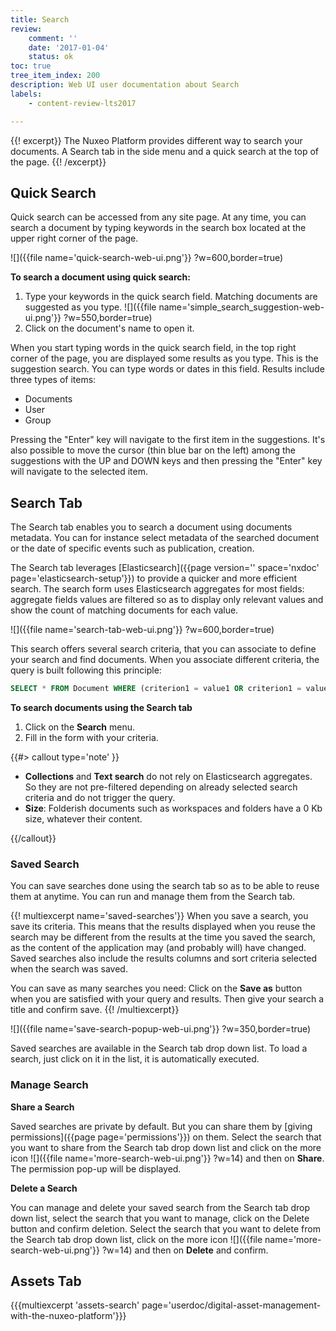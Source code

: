 ```yaml
---
title: Search
review:
    comment: ''
    date: '2017-01-04'
    status: ok
toc: true
tree_item_index: 200
description: Web UI user documentation about Search
labels:
    - content-review-lts2017

---
```

{{! excerpt}}
The Nuxeo Platform provides different way to search your documents. A Search tab in the side menu and a quick search at the top of the page.
{{! /excerpt}}

## Quick Search
Quick search can be accessed from any site page. At any time, you can search a document by typing keywords in the search box located at the upper right corner of the page.

![]({{file name='quick-search-web-ui.png'}} ?w=600,border=true)

**To search a document using quick search:**

1. Type your keywords in the quick search field.
    Matching documents are suggested as you type.
    ![]({{file name='simple_search_suggestion-web-ui.png'}} ?w=550,border=true)
2. Click on the document's name to open it.

When you start typing words in the quick search field, in the top right corner of the page, you are displayed some results as you type. This is the suggestion search. You can type words or dates in this field. Results include three types of items:
- Documents
- User
- Group

Pressing the "Enter" key will navigate to the first item in the suggestions. It's also possible to move the cursor (thin blue bar on the left) among the suggestions with the UP and DOWN keys and then pressing the "Enter" key will navigate to the selected item.

## Search Tab

The Search tab enables you to search a document using documents metadata. You can for instance select metadata of the searched document or the date of specific events such as publication, creation.

The Search tab leverages [Elasticsearch]({{page version='' space='nxdoc' page='elasticsearch-setup'}}) to provide a quicker and more efficient search. The search form uses Elasticsearch aggregates for most fields: aggregate fields values are filtered so as to display only relevant values and show the count of matching documents for each value.

![]({{file name='search-tab-web-ui.png'}} ?w=600,border=true)

This search offers several search criteria, that you can associate to define your search and find documents. When you associate different criteria, the query is built following this principle:
```sql
SELECT * FROM Document WHERE (criterion1 = value1 OR criterion1 = value2) AND (criterion2 = valueA OR criterion2 = valueB) AND criterion 3 = something
```

**To search documents using the Search tab**

1. Click on the **Search** menu.
2. Fill in the form with your criteria.

{{#> callout type='note' }}

- **Collections** and **Text search** do not rely on Elasticsearch aggregates. So they are not pre-filtered depending on already selected search criteria and do not trigger the query.
- **Size**: Folderish documents such as workspaces and folders have a 0 Kb size, whatever their content.

{{/callout}}

### Saved Search

You can save searches done using the search tab so as to be able to reuse them at anytime. You can run and manage them from the Search tab.

{{! multiexcerpt name='saved-searches'}}
When you save a search, you save its criteria. This means that the results displayed when you reuse the search may be different from the results at the time you saved the search, as the content of the application may (and probably will) have changed. Saved searches also include the results columns and sort criteria selected when the search was saved.

You can save as many searches you need: Click on the **Save as** button when you are satisfied with your query and results. Then give your search a title and confirm save.
{{! /multiexcerpt}}

![]({{file name='save-search-popup-web-ui.png'}} ?w=350,border=true)

Saved searches are available in the Search tab drop down list. To load a search, just click on it in the list, it is automatically executed.

### Manage Search

**Share a Search**

Saved searches are private by default. But you can share them by [giving permissions]({{page page='permissions'}}) on them. Select the search that you want to share from the Search tab drop down list and click on the more icon ![]({{file name='more-search-web-ui.png'}} ?w=14) and then on **Share**. The permission pop-up will be displayed.

**Delete a Search**

You can manage and delete your saved search from the Search tab drop down list, select the search that you want to manage, click on the Delete button and confirm deletion. Select the search that you want to delete from the Search tab drop down list, click on the more icon ![]({{file name='more-search-web-ui.png'}} ?w=14) and then on **Delete** and confirm.


## Assets Tab

{{{multiexcerpt 'assets-search' page='userdoc/digital-asset-management-with-the-nuxeo-platform'}}}
